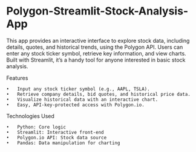 # Polygon-Streamlit-Stock-Analysis-App
This app provides an interactive interface to explore stock data, including details, quotes, and historical trends, using the Polygon API. Users can enter any stock ticker symbol, retrieve key information, and view charts. Built with Streamlit, it’s a handy tool for anyone interested in basic stock analysis.

Features

	•	Input any stock ticker symbol (e.g., AAPL, TSLA).
	•	Retrieve company details, bid quotes, and historical price data.
	•	Visualize historical data with an interactive chart.
	•	Easy, API-key-protected access with Polygon.io.

Technologies Used

	•	Python: Core logic
	•	Streamlit: Interactive front-end
	•	Polygon.io API: Stock data source
	•	Pandas: Data manipulation for charting

